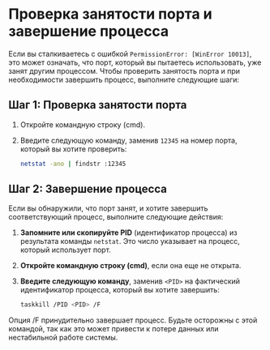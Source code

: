 # Проверка занятости порта и завершение процесса

Если вы сталкиваетесь с ошибкой `PermissionError: [WinError 10013]`, это может означать, что порт, который вы пытаетесь использовать, уже занят другим процессом. Чтобы проверить занятость порта и при необходимости завершить процесс, выполните следующие шаги:

## Шаг 1: Проверка занятости порта

1. Откройте командную строку (cmd).
2. Введите следующую команду, заменив `12345` на номер порта, который вы хотите проверить:

   ```bash
   netstat -ano | findstr :12345

## Шаг 2: Завершение процесса

Если вы обнаружили, что порт занят, и хотите завершить соответствующий процесс, выполните следующие действия:

1. **Запомните или скопируйте PID** (идентификатор процесса) из результата команды `netstat`. Это число указывает на процесс, который использует порт.

2. **Откройте командную строку (cmd)**, если она еще не открыта.

3. **Введите следующую команду**, заменив `<PID>` на фактический идентификатор процесса, который вы хотите завершить:

   ```bash
   taskkill /PID <PID> /F
Опция /F принудительно завершает процесс. Будьте осторожны с этой командой, так как это может привести к потере данных или нестабильной работе системы.